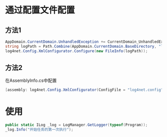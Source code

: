 # 通过配置文件配置
## 方法1
```csharp
AppDomain.CurrentDomain.UnhandledException += CurrentDomain_UnhandledException;
string logPath = Path.Combine(AppDomain.CurrentDomain.BaseDirectory, "log4net.config");
log4net.Config.XmlConfigurator.Configure(new FileInfo(logPath));
```
## 方法2
在AssemblyInfo.cs中配置
```csharp
[assembly: log4net.Config.XmlConfigurator(ConfigFile = "log4net.config", Watch = true)]
```

# 使用
```csharp 
public static ILog _log = LogManager.GetLogger(typeof(Program));
_log.Info("开始任务的第一次执行");
```

